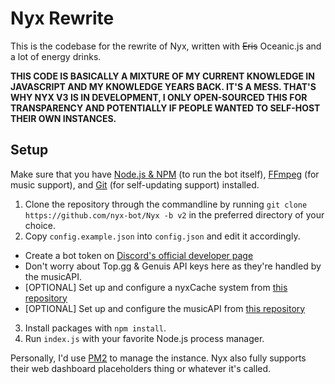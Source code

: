 # Nyx Rewrite

This is the codebase for the rewrite of Nyx, written with ~~Eris~~ Oceanic.js and a lot of energy drinks.

**THIS CODE IS BASICALLY A MIXTURE OF MY CURRENT KNOWLEDGE IN JAVASCRIPT AND MY KNOWLEDGE YEARS BACK. IT'S A MESS. THAT'S WHY NYX V3 IS IN DEVELOPMENT, I ONLY OPEN-SOURCED THIS FOR TRANSPARENCY AND POTENTIALLY IF PEOPLE WANTED TO SELF-HOST THEIR OWN INSTANCES.**

## Setup

Make sure that you have [Node.js & NPM](https://nodejs.org/en/download/) (to run the bot itself), [FFmpeg](https://ffmpeg.org/download.html) (for music support), and [Git](https://git-scm.com/downloads) (for self-updating support) installed.

1) Clone the repository through the commandline by running `git clone https://github.com/nyx-bot/Nyx -b v2` in the preferred directory of your choice.
2) Copy `config.example.json` into `config.json` and edit it accordingly.
- Create a bot token on [Discord's official developer page](https://discord.com/developers/applications)
- Don't worry about Top.gg & Genuis API keys here as they're handled by the musicAPI.
- [OPTIONAL] Set up and configure a nyxCache system from [this repository](https://github.com/nyx-bot/nyxCache)
- [OPTIONAL] Set up and configure the musicAPI from [this repository](https://github.com/nyx-bot/musicAPI)
3) Install packages with `npm install`.
4) Run `index.js` with your favorite Node.js process manager.

Personally, I'd use [PM2](https://pm2.keymetrics.io/) to manage the instance. Nyx also fully supports their web dashboard placeholders thing or whatever it's called.